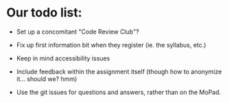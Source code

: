# Our todo list:

* Set up a concomitant "Code Review Club"?

* Fix up first information bit when they register (ie. the syllabus,
  etc.)

* Keep in mind accessibility issues

* Include feedback within the assignment itself (though how to
  anonymize it... should we? hmm)

* Use the git issues for questions and answers, rather than on the
  MoPad.
